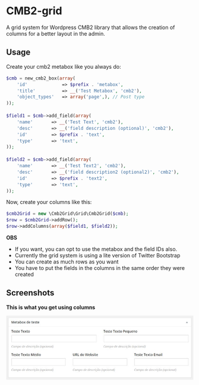 # CMB2-grid
A grid system for Wordpress CMB2 library that allows the creation of columns for a better layout in the admin.

## Usage
Create your cmb2 metabox like you always do:

```php
$cmb = new_cmb2_box(array(
	'id'			 => $prefix . 'metabox',
	'title'			 => __('Test Metabox', 'cmb2'),
	'object_types'	 => array('page',), // Post type
));

$field1 = $cmb->add_field(array(
	'name'		 => __('Test Text', 'cmb2'),
	'desc'		 => __('field description (optional)', 'cmb2'),
	'id'		 => $prefix . 'text',
	'type'		 => 'text',
));

$field2 = $cmb->add_field(array(
	'name'		 => __('Test Text2', 'cmb2'),
	'desc'		 => __('field description2 (optional2)', 'cmb2'),
	'id'		 => $prefix . 'text2',
	'type'		 => 'text',
));
```
Now, create your columns like this:

```php
$cmb2Grid = new \Cmb2Grid\Grid\Cmb2Grid($cmb);
$row = $cmb2Grid->addRow();
$row->addColumns(array($field1, $field2));
```

**OBS**
- If you want, you can opt to use the metabox and the field IDs also.
- Currently the grid system is using a lite version of Twitter Bootstrap
- You can create as much rows as you want
- You have to put the fields in the columns in the same order they were created

## Screenshots

**This is what you get using columns**

![Image](assets/imgs/screenshot1.jpg)







